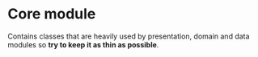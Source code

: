 # Core module

Contains classes that are heavily used by presentation, domain and data modules so **try to keep it as thin as possible**.
